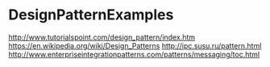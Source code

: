 # DesignPatternExamples

http://www.tutorialspoint.com/design_pattern/index.htm
https://en.wikipedia.org/wiki/Design_Patterns
http://ipc.susu.ru/pattern.html
http://www.enterpriseintegrationpatterns.com/patterns/messaging/toc.html



